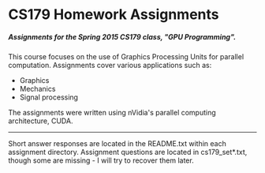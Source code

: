 CS179 Homework Assignments
=======================
##### Assignments for the Spring 2015 CS179 class, **"GPU Programming"**.
This course focuses on the use of Graphics Processing Units for parallel computation. Assignments cover various  applications such as:
* Graphics
* Mechanics
* Signal processing

The assignments were written using nVidia's parallel computing architecture, CUDA.

-----
Short answer responses are located in the README.txt within each assignment directory. Assignment questions are located in cs179_set*.txt, though some are missing - I will try to recover them later.

